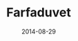 ---
layout: post
title: "Farfaduvet"
date: 2014-08-29
categories: [Masuda]
image: http://www.pokepedia.fr/images/f/f1/Farfaduvet-NB.png
caught: Farfaduvet
location: Route 7
level: oeuf
version: X
---